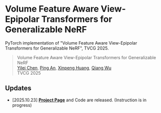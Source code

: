 # Volume Feature Aware View-Epipolar Transformers for Generalizable NeRF
PyTorch implementation of "Volume Feature Aware View-Epipolar Transformers for Generalizable NeRF", TVCG 2025.

> Volume Feature Aware View-Epipolar Transformers for Generalizable NeRF  
> [Yilei Chen](https://yileichen96.github.io/), [Ping An](https://scie.shu.edu.cn/Prof/anping.htm), [Xinpeng Huang](https://scholar.google.com/citations?user=FmK3XiwAAAAJ&hl=zh-CN), [Qiang Wu](https://profiles.uts.edu.au/qiang.wu)    
> TVCG 2025
> 

## Updates
+ [2025.10.23] **[Project Page](https://yileichen96.github.io/3DVET-NeRF/)** and Code are released. (Instruction is in progress)
